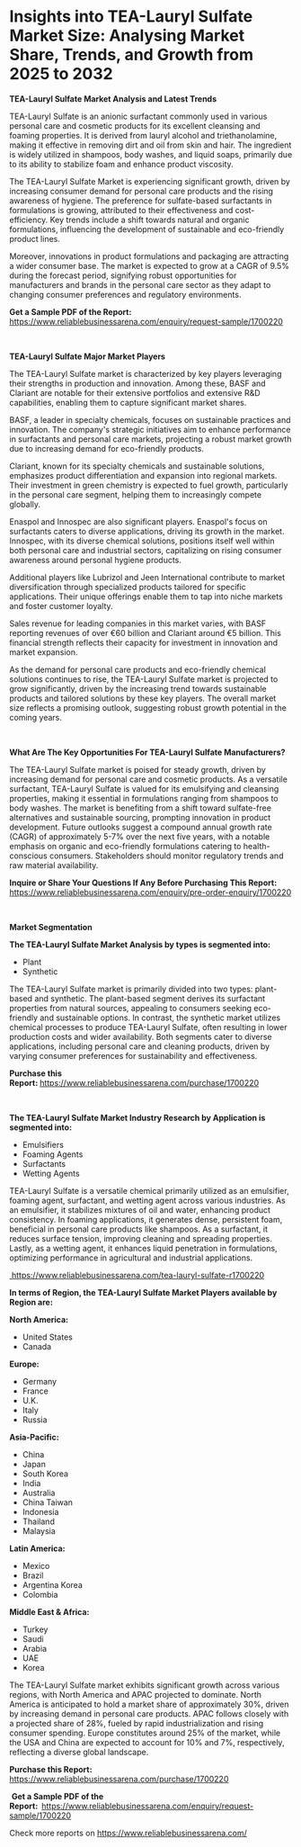 <p><h1>Insights into TEA-Lauryl Sulfate Market Size: Analysing Market Share, Trends, and Growth from 2025 to 2032</h1></p><p><strong>TEA-Lauryl Sulfate Market Analysis and Latest Trends</strong></p>
<p><p>TEA-Lauryl Sulfate is an anionic surfactant commonly used in various personal care and cosmetic products for its excellent cleansing and foaming properties. It is derived from lauryl alcohol and triethanolamine, making it effective in removing dirt and oil from skin and hair. The ingredient is widely utilized in shampoos, body washes, and liquid soaps, primarily due to its ability to stabilize foam and enhance product viscosity.</p><p>The TEA-Lauryl Sulfate Market is experiencing significant growth, driven by increasing consumer demand for personal care products and the rising awareness of hygiene. The preference for sulfate-based surfactants in formulations is growing, attributed to their effectiveness and cost-efficiency. Key trends include a shift towards natural and organic formulations, influencing the development of sustainable and eco-friendly product lines. </p><p>Moreover, innovations in product formulations and packaging are attracting a wider consumer base. The market is expected to grow at a CAGR of 9.5% during the forecast period, signifying robust opportunities for manufacturers and brands in the personal care sector as they adapt to changing consumer preferences and regulatory environments.</p></p>
<p><strong>Get a Sample PDF of the Report:&nbsp;</strong> <a href="https://www.reliablebusinessarena.com/enquiry/request-sample/1700220?utm_campaign=1943&utm_medium=2&utm_source=Github&utm_content=ia&utm_term=09012025&utm_id=tea-lauryl-sulfate">https://www.reliablebusinessarena.com/enquiry/request-sample/1700220</a></p>
<p>&nbsp;</p>
<p><strong>TEA-Lauryl Sulfate Major Market Players</strong></p>
<p><p>The TEA-Lauryl Sulfate market is characterized by key players leveraging their strengths in production and innovation. Among these, BASF and Clariant are notable for their extensive portfolios and extensive R&D capabilities, enabling them to capture significant market shares.</p><p>BASF, a leader in specialty chemicals, focuses on sustainable practices and innovation. The company's strategic initiatives aim to enhance performance in surfactants and personal care markets, projecting a robust market growth due to increasing demand for eco-friendly products.</p><p>Clariant, known for its specialty chemicals and sustainable solutions, emphasizes product differentiation and expansion into regional markets. Their investment in green chemistry is expected to fuel growth, particularly in the personal care segment, helping them to increasingly compete globally.</p><p>Enaspol and Innospec are also significant players. Enaspol's focus on surfactants caters to diverse applications, driving its growth in the market. Innospec, with its diverse chemical solutions, positions itself well within both personal care and industrial sectors, capitalizing on rising consumer awareness around personal hygiene products.</p><p>Additional players like Lubrizol and Jeen International contribute to market diversification through specialized products tailored for specific applications. Their unique offerings enable them to tap into niche markets and foster customer loyalty.</p><p>Sales revenue for leading companies in this market varies, with BASF reporting revenues of over €60 billion and Clariant around €5 billion. This financial strength reflects their capacity for investment in innovation and market expansion.</p><p>As the demand for personal care products and eco-friendly chemical solutions continues to rise, the TEA-Lauryl Sulfate market is projected to grow significantly, driven by the increasing trend towards sustainable products and tailored solutions by these key players. The overall market size reflects a promising outlook, suggesting robust growth potential in the coming years.</p></p>
<p>&nbsp;</p>
<p><strong>What Are The Key Opportunities For TEA-Lauryl Sulfate Manufacturers?</strong></p>
<p><p>The TEA-Lauryl Sulfate market is poised for steady growth, driven by increasing demand for personal care and cosmetic products. As a versatile surfactant, TEA-Lauryl Sulfate is valued for its emulsifying and cleansing properties, making it essential in formulations ranging from shampoos to body washes. The market is benefiting from a shift toward sulfate-free alternatives and sustainable sourcing, prompting innovation in product development. Future outlooks suggest a compound annual growth rate (CAGR) of approximately 5-7% over the next five years, with a notable emphasis on organic and eco-friendly formulations catering to health-conscious consumers. Stakeholders should monitor regulatory trends and raw material availability.</p></p>
<p><strong>Inquire or Share Your Questions If Any Before Purchasing This Report:</strong> <a href="https://www.reliablebusinessarena.com/enquiry/pre-order-enquiry/1700220?utm_campaign=1943&utm_medium=2&utm_source=Github&utm_content=ia&utm_term=09012025&utm_id=tea-lauryl-sulfate">https://www.reliablebusinessarena.com/enquiry/pre-order-enquiry/1700220</a></p>
<p>&nbsp;</p>
<p><strong>Market Segmentation</strong></p>
<p><strong>The TEA-Lauryl Sulfate Market Analysis by types is segmented into:</strong></p>
<p><ul><li>Plant</li><li>Synthetic</li></ul></p>
<p><p>The TEA-Lauryl Sulfate market is primarily divided into two types: plant-based and synthetic. The plant-based segment derives its surfactant properties from natural sources, appealing to consumers seeking eco-friendly and sustainable options. In contrast, the synthetic market utilizes chemical processes to produce TEA-Lauryl Sulfate, often resulting in lower production costs and wider availability. Both segments cater to diverse applications, including personal care and cleaning products, driven by varying consumer preferences for sustainability and effectiveness.</p></p>
<p><strong>Purchase this Report:&nbsp;</strong><a href="https://www.reliablebusinessarena.com/purchase/1700220?utm_campaign=1943&utm_medium=2&utm_source=Github&utm_content=ia&utm_term=09012025&utm_id=tea-lauryl-sulfate">https://www.reliablebusinessarena.com/purchase/1700220</a></p>
<p>&nbsp;</p>
<p><strong>The TEA-Lauryl Sulfate Market Industry Research by Application is segmented into:</strong></p>
<p><ul><li>Emulsifiers</li><li>Foaming Agents</li><li>Surfactants</li><li>Wetting Agents</li></ul></p>
<p><p>TEA-Lauryl Sulfate is a versatile chemical primarily utilized as an emulsifier, foaming agent, surfactant, and wetting agent across various industries. As an emulsifier, it stabilizes mixtures of oil and water, enhancing product consistency. In foaming applications, it generates dense, persistent foam, beneficial in personal care products like shampoos. As a surfactant, it reduces surface tension, improving cleaning and spreading properties. Lastly, as a wetting agent, it enhances liquid penetration in formulations, optimizing performance in agricultural and industrial applications.</p></p>
<p><a href="https://www.reliablebusinessarena.com/tea-lauryl-sulfate-r1700220?utm_campaign=1943&utm_medium=2&utm_source=Github&utm_content=ia&utm_term=09012025&utm_id=tea-lauryl-sulfate">&nbsp;https://www.reliablebusinessarena.com/tea-lauryl-sulfate-r1700220</a></p>
<p><strong>In terms of Region, the TEA-Lauryl Sulfate Market Players available by Region are:</strong></p>
<p>
    <p> <strong> North America: </strong>
        <ul>
            <li>United States</li>
            <li>Canada</li>
        </ul>
        </p> 
    <p> <strong> Europe: </strong>
        <ul>
            <li>Germany</li>
            <li>France</li>
            <li>U.K.</li>
            <li>Italy</li>
            <li>Russia</li>
        </ul>
        </p> 
    <p> <strong> Asia-Pacific: </strong>
        <ul>
            <li>China</li>
            <li>Japan</li>
            <li>South Korea</li>
            <li>India</li>
            <li>Australia</li>
            <li>China Taiwan</li>
            <li>Indonesia</li>
            <li>Thailand</li>
            <li>Malaysia</li>
        </ul>
        </p> 
    <p> <strong> Latin America: </strong>
        <ul>
            <li>Mexico</li>
            <li>Brazil</li>
            <li>Argentina Korea</li>
            <li>Colombia</li>
        </ul>
        </p> 
    <p> <strong> Middle East & Africa: </strong>
        <ul>
            <li>Turkey</li>
            <li>Saudi</li>
            <li>Arabia</li>
            <li>UAE</li>
            <li>Korea</li>
        </ul>
    </p>
    </p>
<p><p>The TEA-Lauryl Sulfate market exhibits significant growth across various regions, with North America and APAC projected to dominate. North America is anticipated to hold a market share of approximately 30%, driven by increasing demand in personal care products. APAC follows closely with a projected share of 28%, fueled by rapid industrialization and rising consumer spending. Europe constitutes around 25% of the market, while the USA and China are expected to account for 10% and 7%, respectively, reflecting a diverse global landscape.</p></p>
<p><strong>Purchase this Report: </strong><a href="https://www.reliablebusinessarena.com/purchase/1700220?utm_campaign=1943&utm_medium=2&utm_source=Github&utm_content=ia&utm_term=09012025&utm_id=tea-lauryl-sulfate">https://www.reliablebusinessarena.com/purchase/1700220</a></p>
<p>&nbsp;<strong>Get a Sample PDF of the Report:&nbsp;&nbsp;</strong><a href="https://www.reliablebusinessarena.com/enquiry/request-sample/1700220?utm_campaign=1943&utm_medium=2&utm_source=Github&utm_content=ia&utm_term=09012025&utm_id=tea-lauryl-sulfate">https://www.reliablebusinessarena.com/enquiry/request-sample/1700220</a></p>
<p><strong></strong></p>
<p>Check more reports on <a href="https://www.reliablebusinessarena.com/?utm_campaign=1943&utm_medium=2&utm_source=Github&utm_content=ia&utm_term=09012025&utm_id=tea-lauryl-sulfate">https://www.reliablebusinessarena.com/</a></p>